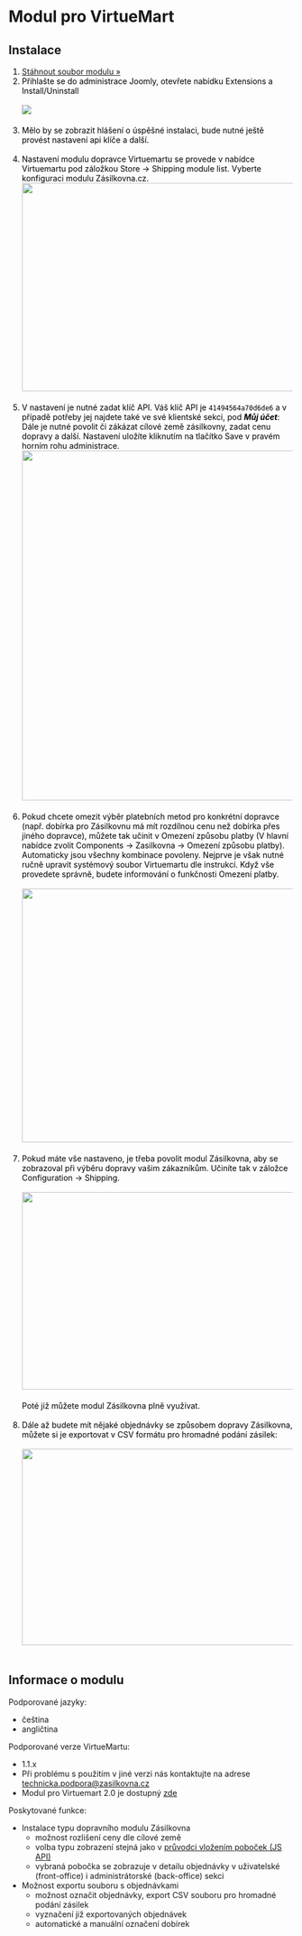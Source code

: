 <h1>Modul pro VirtueMart</h1>
<h2>Instalace</h2>
<ol style="color: black; ">
  <li><a href="http://www.zasilkovna.cz/soubory/virtuemart-module.zip">Stáhnout soubor modulu »</a></li>
  <li>
    Přihlašte se do administrace Joomly, otevřete nabídku Extensions a Install/Uninstall<br><br>
    <a href="https://cloud.githubusercontent.com/assets/13521096/8906978/2a65f8b6-3473-11e5-8ab2-7e25664329b6.jpg"><img src="https://cloud.githubusercontent.com/assets/13521096/8906978/2a65f8b6-3473-11e5-8ab2-7e25664329b6.jpg"></a><br><br>
  </li>
  <li>
    Mělo by se zobrazit hlášení o úspěšné instalaci, bude nutné ještě provést nastavení api klíče a další.<br><br>    
  </li>
  <li>
    Nastavení modulu dopravce Virtuemartu se provede v nabídce Virtuemartu pod záložkou Store -> Shipping module list. Vyberte konfiguraci modulu Zásilkovna.cz.<br>
    <a href="https://cloud.githubusercontent.com/assets/13521096/8906979/2a66eeba-3473-11e5-8228-9ac978d0b26c.jpg"><img width=600 height=369 src="https://cloud.githubusercontent.com/assets/13521096/8906979/2a66eeba-3473-11e5-8228-9ac978d0b26c.jpg"></a><br><br>
  </li>
  <li>
    V nastavení je nutné zadat klíč API. Váš klíč API je <code>41494564a70d6de6</code> a v případě potřeby jej najdete také ve své klientské sekci, pod <strong><em>Můj účet</em></strong>:<br> Dále je nutné povolit či zákázat cílové země zásilkovny, zadat cenu dopravy a další.  Nastavení uložíte kliknutím na tlačítko Save v pravém horním rohu administrace.<br>
    <a href="https://cloud.githubusercontent.com/assets/13521096/8906981/2a67eb3a-3473-11e5-8ece-0fb1c05a66aa.jpg"><img width=600 height=620 src="https://cloud.githubusercontent.com/assets/13521096/8906981/2a67eb3a-3473-11e5-8ece-0fb1c05a66aa.jpg"></a><br><br>
  </li>
  <li>
    Pokud chcete omezit výběr platebních metod pro konkrétní dopravce (např. dobírka pro Zásilkovnu má mít rozdílnou cenu než dobírka přes jiného dopravce), můžete tak učinit v Omezení způsobu platby (V hlavní nabídce zvolit Components -> Zasilkovna -> Omezení způsobu platby). Automaticky jsou všechny kombinace povoleny. Nejprve je však nutné ručně upravit systémový soubor Virtuemartu dle instrukcí. Když vše provedete správně, budete informování o funkčnosti Omezení platby.<br><br>
    <a href="https://cloud.githubusercontent.com/assets/13521096/8906980/2a677da8-3473-11e5-8557-9fccac29adf0.jpg"><img width=600 height=450 src="https://cloud.githubusercontent.com/assets/13521096/8906980/2a677da8-3473-11e5-8557-9fccac29adf0.jpg"></a><br></a><br>    
  </li>
  <li>
    Pokud máte vše nastaveno, je třeba povolit modul Zásilkovna, aby se zobrazoval při výběru dopravy vašim zákazníkům. Učiníte tak v záložce Configuration -> Shipping.<br><br>
    <a href="https://cloud.githubusercontent.com/assets/13521096/8906976/2a646ab4-3473-11e5-8da2-40da54a1354e.jpg"><img width=600 height=350 src="https://cloud.githubusercontent.com/assets/13521096/8906976/2a646ab4-3473-11e5-8da2-40da54a1354e.jpg"></a><br><br>
    Poté již můžete modul Zásilkovna plně využívat.<br><br>
  </li>  
  <li>
    Dále až budete mít nějaké objednávky se způsobem dopravy Zásilkovna, můžete si je exportovat v CSV formátu pro hromadné podání zásilek:<br><br>
    <a href="https://cloud.githubusercontent.com/assets/13521096/8906977/2a65c45e-3473-11e5-9579-dd1cd0e47f48.jpg"><img width=600 height=348 src="https://cloud.githubusercontent.com/assets/13521096/8906977/2a65c45e-3473-11e5-9579-dd1cd0e47f48.jpg"></a><br><br>
  </li>
</ol>
<h2>Informace o modulu</h2>
<p>Podporované jazyky:</p>
<ul>
<li>čeština</li>
<li>angličtina</li>
</ul>
<p>Podporované verze VirtueMartu:</p>
<ul>
  <li>1.1.x</li>
  <li>Při problému s použitím v jiné verzi nás kontaktujte na adrese <a href="mailto:technicka.podpora@zasilkovna.cz">technicka.podpora@zasilkovna.cz</a></li>
  <li>Modul pro Virtuemart 2.0 je dostupný <a href="http://www.zasilkovna.cz/virtuemart2">zde</a></li>
</ul>
<p>Poskytované funkce:</p>
<ul>
  <li>Instalace typu dopravního modulu Zásilkovna
    <ul>
      <li>možnost rozlišení ceny dle cílové země</li>
      <li>volba typu zobrazení stejná jako v <a href="http://www.zasilkovna.cz/pristup-k-pobockam/pruvodce">průvodci vložením poboček (JS API)</a></li>
      <li>vybraná pobočka se zobrazuje v detailu objednávky v uživatelské (front-office) i administrátorské (back-office) sekci</li>
    </ul>
  </li>
  <li>Možnost exportu souboru s objednávkami
    <ul>
      <li>možnost označit objednávky, export CSV souboru pro hromadné podání zásilek</li>
      <li>vyznačení již exportovaných objednávek</li>
      <li>automatické a manuální označení dobírek</li>
    </ul>
  </li>
</ul>
